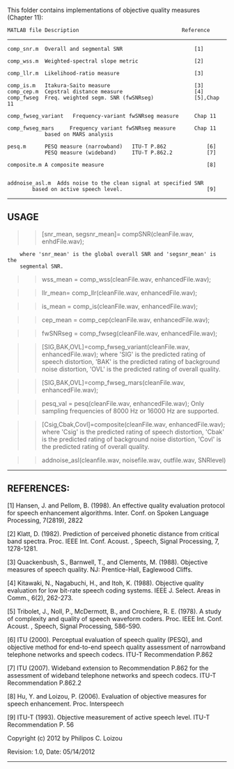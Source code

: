 This folder contains implementations of objective quality measures 
(Chapter 11):

	MATLAB file	Description                                 Reference
-----------------------------------------------------------------------------------
	comp_snr.m	Overall and segmental SNR                       [1]

	comp_wss.m	Weighted-spectral slope metric                  [2]

	comp_llr.m	Likelihood-ratio measure                        [3]

	comp_is.m	Itakura-Saito measure                           [3]
	comp_cep.m	Cepstral distance measure                       [4]
	comp_fwseg	Freq. weighted segm. SNR (fwSNRseg)    	        [5],Chap 11
									 
	comp_fwseg_variant   Frequency-variant fwSNRseg measure		Chap 11 
									
	comp_fwseg_mars	    Frequency variant fwSNRseg measure 		Chap 11
			    based on MARS analysis				 									

	pesq.m		PESQ measure (narrowband)   ITU-T P.862             [6]
                PESQ measure (wideband)     ITU-T P.862.2           [7]

	composite.m	A composite measure                                 [8]


	addnoise_asl.m	Adds noise to the clean signal at specified SNR 
			based on active speech level.                           [9]

---------------------------------------------------------------------------------
## USAGE

>>   [snr_mean, segsnr_mean]= compSNR(cleanFile.wav, enhdFile.wav);

      	where 'snr_mean' is the global overall SNR and 'segsnr_mean' is the 
      	segmental SNR.

>>   wss_mean = comp_wss(cleanFile.wav, enhancedFile.wav);

>>   llr_mean= comp_llr(cleanFile.wav, enhancedFile.wav);

>>   is_mean = comp_is(cleanFile.wav, enhancedFile.wav);

>>   cep_mean = comp_cep(cleanFile.wav, enhancedFile.wav);

>>   fwSNRseg = comp_fwseg(cleanFile.wav, enhancedFile.wav);

>>   [SIG,BAK,OVL]=comp_fwseg_variant(cleanFile.wav, enhancedFile.wav);
	    where   'SIG' is the predicted rating of speech distortion,
		'BAK' is the predicted rating of background noise distortion,
		'OVL' is the predicted rating of overall quality.

>>   [SIG,BAK,OVL]=comp_fwseg_mars(cleanFile.wav, enhancedFile.wav);

>>   pesq_val = pesq(cleanFile.wav, enhancedFile.wav);
	    Only sampling frequencies of 8000 Hz or 16000 Hz are supported.

>>   [Csig,Cbak,Covl]=composite(cleanFile.wav, enhancedFile.wav);
		where   'Csig' is the predicted rating of speech distortion,
		'Cbak' is the predicted rating of background noise distortion,
		'Covl' is the predicted rating of overall quality.

>> 	addnoise_asl(cleanfile.wav, noisefile.wav, outfile.wav, SNRlevel)

---------------------------------------------------------------------------

## REFERENCES:

[1] Hansen, J. and Pellom, B. (1998). An effective quality evaluation
	protocol for speech enhancement algorithms. Inter. Conf. on Spoken 
	Language Processing, 7(2819), 2822

[2] Klatt, D. (1982). Prediction of perceived phonetic distance from 
	critical band spectra. Proc. IEEE Int. Conf. Acoust. , Speech, 
	Signal Processing, 7, 1278-1281.

[3] Quackenbush, S., Barnwell, T., and Clements, M. (1988). Objective
	 measures of speech quality. NJ: Prentice-Hall, Eaglewood Cliffs.

[4]	Kitawaki, N., Nagabuchi, H., and Itoh, K. (1988). Objective quality
	evaluation for low bit-rate speech coding systems. IEEE J. Select.
	Areas in Comm., 6(2), 262-273.

[5] Tribolet, J., Noll, P., McDermott, B., and Crochiere, R. E. (1978).
	 A study of complexity and quality of speech waveform coders. Proc. 
	IEEE Int. Conf. Acoust. , Speech, Signal Processing, 586-590.

[6] ITU (2000). Perceptual evaluation of speech quality (PESQ), and 
	objective method for end-to-end speech quality assessment of 
	narrowband telephone networks and speech codecs. ITU-T
	Recommendation P.862

[7] ITU (2007). Wideband extension to Recommendation P.862 for the
    assessment of wideband telephone networks and speech codecs. ITU-T
    Recommendation P.862.2

[8] Hu, Y. and Loizou, P. (2006). Evaluation of objective measures 
	for speech enhancement. Proc. Interspeech

[9] ITU-T (1993). Objective measurement of active speech level. ITU-T 
	Recommendation P. 56


Copyright (c) 2012 by Philipos C. Loizou

Revision: 1.0, Date: 05/14/2012 

------------------------------------------------------------------------------